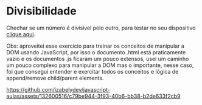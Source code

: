 # Divisibilidade
Chechar se um número é divisível pelo outro, para testar no seu dispositivo [clique aqui](https://divisibilidade.netlify.app/).


Obs: aproveitei esse exercício para treinar os conceitos de manipular a DOM usando JavaScript, por isso o documento .html está praticamente vazio e os documentos .js ficaram um pouco extensos, usei um caminho um pouco complexo para manipular a DOM mas o importante, nesse caso, foi que consegui entender e exercitar todos os conceitos e lógica de append/remove child/parent elements.




https://github.com/izabelydev/javascript-aulas/assets/132600516/c79be944-3f93-40b6-bb38-b2de633f2cb9


